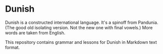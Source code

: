 # Dunish

Dunish is a constructed international language. It's a spinoff from
Pandunia. (The good old isolating version. Not the new one with final
vowels.) More words are taken from English.

This repository contains grammar and lessons for Dunish in Markdown
text format.


